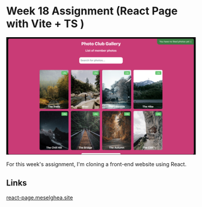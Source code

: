 # Week 18 Assignment (React Page with Vite + TS )

![Homepage](/src/assets/homepage.png)

For this week's assignment, I'm cloning a front-end website using React.

## Links

[react-page.meselghea.site](https://react-page.meselghea.site/)
